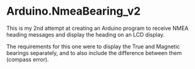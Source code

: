 # Arduino.NmeaBearing_v2

This is my 2nd attempt at creating an Arduino program to receive NMEA heading messages and display the heading on an LCD display.

The requirements for this one were to display the True and Magnetic bearings separately, and to also include the difference between them (compass error).
